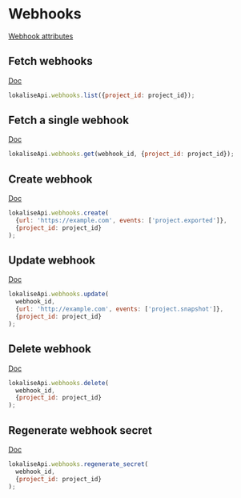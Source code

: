 # Webhooks

[Webhook attributes](https://app.lokalise.com/api2docs/curl/#object-webhooks)

## Fetch webhooks

[Doc](https://app.lokalise.com/api2docs/curl/#transition-list-all-webhooks-get)

```js
lokaliseApi.webhooks.list({project_id: project_id});
```

## Fetch a single webhook

[Doc](https://app.lokalise.com/api2docs/curl/#transition-retrieve-a-webhook-get)

```js
lokaliseApi.webhooks.get(webhook_id, {project_id: project_id});
```

## Create webhook

[Doc](https://app.lokalise.com/api2docs/curl/#transition-create-a-webhook-post)

```js
lokaliseApi.webhooks.create(
  {url: 'https://example.com', events: ['project.exported']},
  {project_id: project_id}
);
```

## Update webhook

[Doc](https://app.lokalise.com/api2docs/curl/#transition-update-a-webhook-put)

```js
lokaliseApi.webhooks.update(
  webhook_id,
  {url: 'http://example.com', events: ['project.snapshot']},
  {project_id: project_id}
);
```

## Delete webhook

[Doc](https://app.lokalise.com/api2docs/curl/#transition-delete-a-webhook-delete)

```js
lokaliseApi.webhooks.delete(
  webhook_id,
  {project_id: project_id}
);
```

## Regenerate webhook secret

[Doc](https://app.lokalise.com/api2docs/curl/#transition-regenerate-a-webhook-secret-patch)

```js
lokaliseApi.webhooks.regenerate_secret(
  webhook_id,
  {project_id: project_id}
);
```
